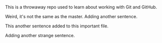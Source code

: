 This is a throwaway repo used to learn about working with Git and GitHub.

Weird, it's not the same as the master.
Adding another sentence.

This another sentence added to this important file.

Adding another strange sentence.
